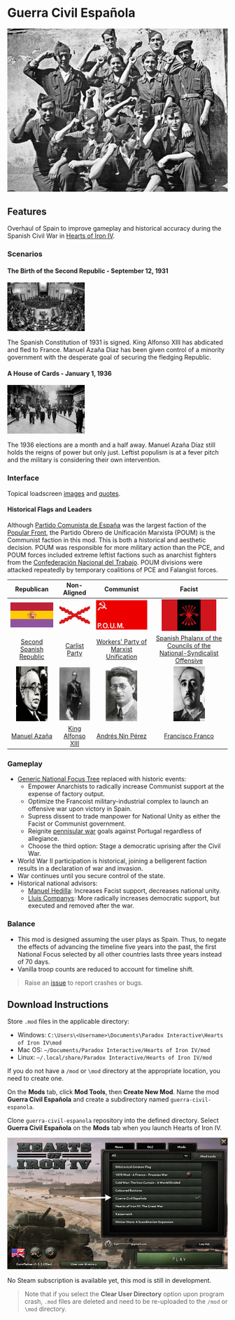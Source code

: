 # Guerra Civil Española

![](./images/spanish-civil-war.png)

## Features

Overhaul of Spain to improve gameplay and historical accuracy during the Spanish Civil War in [Hearts of Iron IV](https://hoi4.paradoxwikis.com/Hearts_of_Iron_4_Wiki).

### Scenarios

#### The Birth of the Second Republic - September 12, 1931

![](./images/scenario-images/select_date_1936.png)

The Spanish Constitution of 1931 is signed. King Alfonso XIII has abdicated and fled to France. Manuel Azaña Díaz has been given control of a minority government with the desperate goal of securing the fledging Republic.

#### A House of Cards - January 1, 1936

![](./images/scenario-images/select_date_1939.png)

The 1936 elections are a month and a half away. Manuel Azaña Díaz still holds the reigns of power but only just. Leftist populism is at a fever pitch and the military is considering their own intervention.

### Interface

Topical loadscreen [images](images/loadscreen-images/README.md) and [quotes](shared/spanish-civil-war-quotes.md).

#### Historical Flags and Leaders

Although [Partido Comunista de España](https://en.wikipedia.org/wiki/Communist_Party_of_Spain) was the largest faction of the [Popular Front](https://en.wikipedia.org/wiki/Popular_Front_(Spain)), the Partido Obrero de Unificación Marxista (POUM) is the Communist faction in this mod. This is both a historical and aesthetic decision. POUM was responsible for more military action than the PCE, and POUM forces included extreme leftist factions such as anarchist fighters from the [Confederación Nacional del Trabajo](https://en.wikipedia.org/wiki/Confederaci%C3%B3n_Nacional_del_Trabajo#The_Civil_War). POUM divisions were attacked repeatedly by temporary coalitions of PCE and Falangist forces.

 Republican | Non-Aligned | Communist | Facist
 :--:|:--:|:--:|:--:
 ![](./images/second-republic-flag.png) | ![](./images/carlist-flag.png) | ![](./images/poum-flag.png) | ![](./images/fe-jons-flag.png) |
 [Second Spanish Republic](https://en.wikipedia.org/wiki/Second_Spanish_Republic) | [Carlist Party](https://en.wikipedia.org/wiki/Carlism) | [Workers' Party of Marxist Unification](https://en.wikipedia.org/wiki/POUM) | [Spanish Phalanx of the Councils of the National-Syndicalist Offensive](https://en.wikipedia.org/wiki/Falange_Espa%C3%B1ola_de_las_JONS)
 ![](./images/leader-manual.png) | ![](./images/leader-alfonso-xiii.png) | ![](./images/leader-andres.png) | ![](./images/leader-francisco.png)
[Manuel Azaña](https://en.wikipedia.org/wiki/Manuel_Aza%C3%B1a) | [King Alfonso XIII](https://en.wikipedia.org/wiki/Alfonso_XIII_of_Spain) | [Andrés Nin Pérez](https://en.wikipedia.org/wiki/Andr%C3%A9s_Nin_P%C3%A9rez) | [Francisco Franco](https://en.wikipedia.org/wiki/Francisco_Franco)
 
### Gameplay
  
* [Generic National Focus Tree](https://hoi4.paradoxwikis.com/Generic_national_focus_tree) replaced with historic events:
  * Empower Anarchists to radically increase Communist support at the expense of factory output.
  * Optimize the Francoist military-industrial complex to launch an offensive war upon victory in Spain.
  * Supress dissent to trade manpower for National Unity as either the Facist or Communist government.
  * Reignite [pennisular war](https://en.wikipedia.org/wiki/Peninsular_War) goals against Portugal regardless of allegiance.
  * Choose the third option: Stage a democratic uprising after the Civil War.
* World War II participation is historical, joining a belligerent faction results in a declaration of war and invasion.
* War continues until you secure control of the state.
* Historical national advisors:
  * [Manuel Hedilla](https://en.wikipedia.org/wiki/Manuel_Hedilla): Increases Facist support, decreases national unity.
  * [Lluís Companys](https://en.wikipedia.org/wiki/Llu%C3%ADs_Companys): More radically increases democratic support, but executed and removed after the war.
  
### Balance

* This mod is designed assuming the user plays as Spain. Thus, to negate the effects of advancing the timeline five years into the past, the first National Focus selected by all other countries lasts three years instead of 70 days.
* Vanilla troop counts are reduced to account for timeline shift.
  
> Raise an [issue](https://github.com/kghamilton89/guerra-civil-espanola/issues/new) to report crashes or bugs.

## Download Instructions

Store `.mod` files in the applicable directory:

* Windows: `C:\Users\<Username>\Documents\Paradox Interactive\Hearts of Iron IV\mod`
* Mac OS: `~/Documents/Paradox Interactive/Hearts of Iron IV/mod`
* Linux: `~/.local/share/Paradox Interactive/Hearts of Iron IV/mod`

If you do not have a `/mod` or `\mod` directory at the appropriate location, you need to create one.

On the **Mods** tab, click **Mod Tools**, then **Create New Mod**. Name the mod **Guerra Civil Española** and create a subdirectory named `guerra-civil-espanola`.

Clone `guerra-civil-espanola` repository into the defined directory. Select **Guerra Civil Española** on the **Mods** tab when you launch Hearts of Iron IV.

![](./images/homescreen.png)

No Steam subscription is available yet, this mod is still in development.

> Note that if you select the **Clear User Directory** option upon program crash, `.mod` files are deleted and need to be re-uploaded to the `/mod` or `\mod` directory.
